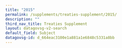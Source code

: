 ```yaml
---
title: "2015"
permalink: /supplements/treaties-supplement/2015/
description: ""
third_nav_title: Treaties Supplement
layout: datagovsg-v2-search
default_field: Subject
datagovsg-id: d_664eac3100e1a881a1e6848c5331a8bb
---
```


